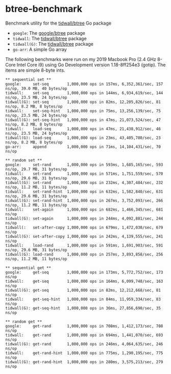 # btree-benchmark

Benchmark utility for the [tidwall/btree](https://github.com/tidwall/btree) Go package

- `google`: The [google/btree](https://github.com/google/btree) package
- `tidwall`: The [tidwall/btree](https://github.com/tidwall/btree) package
- `tidwall(G)`: The [tidwall/btree](https://github.com/tidwall/btree) package
- `go-arr`: A simple Go array

The following benchmarks were run on my 2019 Macbook Pro (2.4 GHz 8-Core Intel Core i9) 
using Go Development version 1.18-8ff254e3 (gotip).
The items are simple 8-byte ints. 

```
** sequential set **
google:     set-seq        1,000,000 ops in 157ms, 6,352,361/sec, 157 ns/op, 39.0 MB, 40 bytes/op
tidwall:    set-seq        1,000,000 ops in 144ms, 6,934,619/sec, 144 ns/op, 23.5 MB, 24 bytes/op
tidwall(G): set-seq        1,000,000 ops in 82ms, 12,205,826/sec, 81 ns/op, 8.2 MB, 8 bytes/op
tidwall:    set-seq-hint   1,000,000 ops in 75ms, 13,256,139/sec, 75 ns/op, 23.5 MB, 24 bytes/op
tidwall(G): set-seq-hint   1,000,000 ops in 47ms, 21,073,524/sec, 47 ns/op, 8.2 MB, 8 bytes/op
tidwall:    load-seq       1,000,000 ops in 47ms, 21,438,912/sec, 46 ns/op, 23.5 MB, 24 bytes/op
tidwall(G): load-seq       1,000,000 ops in 23ms, 43,405,780/sec, 23 ns/op, 8.2 MB, 8 bytes/op
go-arr:     append         1,000,000 ops in 71ms, 14,104,431/sec, 70 ns/op

** random set **
google:     set-rand       1,000,000 ops in 593ms, 1,685,165/sec, 593 ns/op, 29.7 MB, 31 bytes/op
tidwall:    set-rand       1,000,000 ops in 571ms, 1,751,559/sec, 570 ns/op, 29.6 MB, 31 bytes/op
tidwall(G): set-rand       1,000,000 ops in 232ms, 4,307,484/sec, 232 ns/op, 11.2 MB, 11 bytes/op
tidwall:    set-rand-hint  1,000,000 ops in 632ms, 1,582,840/sec, 631 ns/op, 29.6 MB, 31 bytes/op
tidwall(G): set-rand-hint  1,000,000 ops in 267ms, 3,752,093/sec, 266 ns/op, 11.2 MB, 11 bytes/op
tidwall:    set-again      1,000,000 ops in 682ms, 1,466,345/sec, 681 ns/op
tidwall(G): set-again      1,000,000 ops in 244ms, 4,092,881/sec, 244 ns/op
tidwall(:   set-after-copy 1,000,000 ops in 679ms, 1,472,038/sec, 679 ns/op
tidwall(G): set-after-copy 1,000,000 ops in 242ms, 4,139,555/sec, 241 ns/op
tidwall:    load-rand      1,000,000 ops in 591ms, 1,691,903/sec, 591 ns/op, 29.6 MB, 31 bytes/op
tidwall(G): load-rand      1,000,000 ops in 257ms, 3,893,858/sec, 256 ns/op, 11.2 MB, 11 bytes/op

** sequential get **
google:     get-seq        1,000,000 ops in 173ms, 5,772,752/sec, 173 ns/op
tidwall:    get-seq        1,000,000 ops in 164ms, 6,099,748/sec, 163 ns/op
tidwall(G): get-seq        1,000,000 ops in 82ms, 12,212,668/sec, 81 ns/op
tidwall:    get-seq-hint   1,000,000 ops in 84ms, 11,959,334/sec, 83 ns/op
tidwall(G): get-seq-hint   1,000,000 ops in 36ms, 27,856,690/sec, 35 ns/op

** random get **
google:     get-rand       1,000,000 ops in 708ms, 1,412,173/sec, 708 ns/op
tidwall:    get-rand       1,000,000 ops in 694ms, 1,441,070/sec, 693 ns/op
tidwall(G): get-rand       1,000,000 ops in 246ms, 4,064,635/sec, 246 ns/op
tidwall:    get-rand-hint  1,000,000 ops in 775ms, 1,290,195/sec, 775 ns/op
tidwall(G): get-rand-hint  1,000,000 ops in 280ms, 3,575,213/sec, 279 ns/op
```
